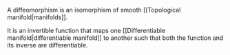A diffeomorphism is an isomorphism of smooth [[Topological manifold|manifolds]]. 

It is an invertible function that maps one [[Differentiable manifold|differentiable manifold]] to another such that both the function and its inverse are differentiable.